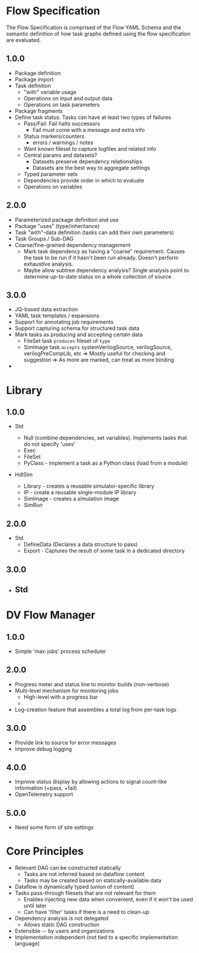 
# Flow Specification
The Flow Specification is comprised of the Flow YAML Schema and the 
semantic definition of how task graphs defined using the flow specification
are evaluated.

## 1.0.0
- Package definition
- Package import
- Task definition
  - "with" variable usage
  - Operations on input and output data
  - Operations on task parameters
- Package fragments
- Define task status. Tasks can have at least two types of failures
  - Pass/Fail: Fail halts successors
    - Fail must come with a message and extra info
  - Status markers/counters
    - errors / warnings / notes 
  - Want known fileset to capture logfiles and related info
  - Central params and datasets?
    - Datasets preserve dependency relationships
    - Datasets are the best way to aggregate settings
  - Typed parameter sets
  - Dependencies provide order in which to evaluate
  - Operations on variables

## 2.0.0
- Parameterized package definition and use
- Package "uses" (type/inheritance)
- Task "with"-data definition (tasks can add their own parameters)
- Task Groups / Sub-DAG
- Coarse/fine-grained dependency management
  - Mark task dependency as having a "coarse" requirement. Causes 
    the task to be run if it hasn't been run already. Doesn't perform
    exhaustive analysis.
  - Maybe allow subtree dependency analysis? Single analysis point to
    determine up-to-date status on a whole collection of source

## 3.0.0
- JQ-based data extraction
- YAML task templates / expansions
- Support for annotating job requirements 
- Support capturing schema for structured task data
- Mark tasks as producing and accepting certain data
  - FileSet task `produces` fileset of `type`
  - SimImage task `accepts` systemVerilogSource, verilogSource, verilogPreCompLib, etc
  => Mostly useful for checking and suggestion
  => As more are marked, can treat as more binding
- 

# Library

## 1.0.0
- Std
  - Null (combine dependencies, set variables). Implements tasks that do not specify 'uses'
  - Exec
  - FileSet
  - PyClass - implement a task as a Python class (load from a module)

- HdlSim
  - Library  - creates a reusable simulator-specific library
  - IP       - create a reusable single-module IP library
  - SimImage - creates a simulation image 
  - SimRun


## 2.0.0
- Std
  - DefineData (Declares a data structure to pass)
  - Export   - Captures the result of some task in a dedicated directory

## 3.0.0
- Std
  - 

# DV Flow Manager

## 1.0.0
- Simple 'max-jobs' process scheduler

## 2.0.0
- Progress meter and status line to monitor builds (non-verbose)
- Multi-level mechanism for monitoring jobs
  - High-level with a progress bar
  - 
- Log-creation feature that assembles a total log from per-task logs

## 3.0.0
- Provide link to source for error messages
- Improve debug logging

## 4.0.0
- Improve status display by allowing actions to signal count-like information (+pass, +fail)
- OpenTelemetry support


## 5.0.0
- Need some form of site settings


# Core Principles
- Relevant DAG can be constructed statically
  - Tasks are not inferred based on dataflow content
  - Tasks may be created based on statically-available data
- Dataflow is dynamically typed (union of content)
- Tasks pass-through filesets that are not relevant for them
  - Enables injecting new data when convenient, even if it won't be used until later
  - Can have 'filter' tasks if there is a need to clean-up
- Dependency analysis is not delegated 
  - Allows static DAG construction
- Extensible -- by users and organizations
- Implementation independent (not tied to a specific implementation language)

